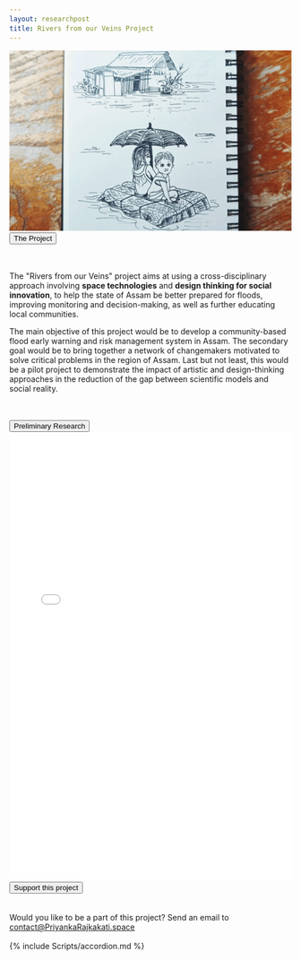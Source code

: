 ```yaml
---
layout: researchpost
title: Rivers from our Veins Project
---
```


<script> actbtn("btnassamfloods") </script>
<div>
  <img src="/Research/ASSAMFLOODS/images/floodsketch.png" alt="Assam Floods Inspired Sketch">
  <body>
    <button class="accordion">The Project</button>
    <div class="panel">
      <br><br>
      <p>
        The "Rivers from our Veins" project aims at using a cross-disciplinary approach involving <b>space technologies</b> and <b>design thinking for social innovation</b>, to help the state of Assam be better prepared for floods, improving monitoring and decision-making, as well as further educating local communities.
      </p>
      <p>
        The main objective of this project would be to develop a community-based flood early warning and risk management system in Assam. The secondary goal would be to bring together a network of changemakers motivated to solve critical problems in the region of Assam. Last but not least, this would be a pilot project to demonstrate the impact of artistic and design-thinking approaches in the reduction of the gap between scientific models and social reality.
      </p>
      <br><br>
    </div>
    <button class="accordion">Preliminary Research</button>
    <div class="panel">
      <embed src="/Research/ASSAMFLOODS/IAC-22-paper.pdf" width="100%" height="800px">
    </div>
    <button class="accordion">Support this project</button>
    <div class="panel">
      <br><br>
      Would you like to be a part of this project? Send an email to <a href="mailto:contact@PriyankaRajkakati.Space">contact@PriyankaRajkakati.space</a>
      <br><br>
    </div>
    {% include Scripts/accordion.md %}
  </body>
</div>